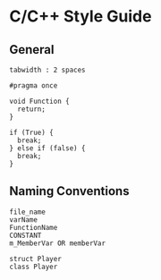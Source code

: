 # C/C++ Style Guide


## General
```
tabwidth : 2 spaces

#pragma once

void Function {
  return;
}

if (True) {
  break;  
} else if (false) {
  break;
}
```


## Naming Conventions
```
file_name
varName
FunctionName
CONSTANT
m_MemberVar OR memberVar

struct Player
class Player
```
